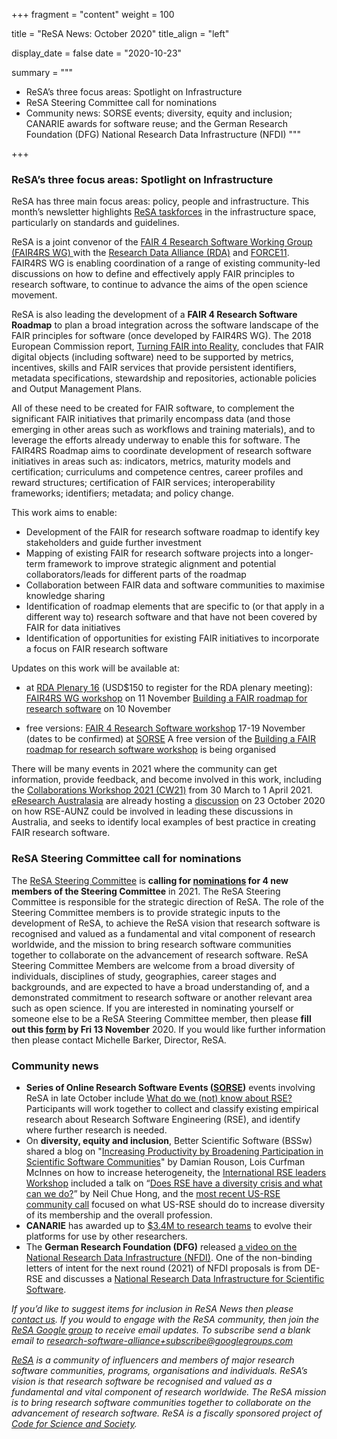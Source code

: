 +++
fragment = "content"
weight = 100

title = "ReSA News: October 2020"
title_align = "left"

display_date = false
date = "2020-10-23"

summary = """

* ReSA’s three focus areas: Spotlight on Infrastructure
* ReSA Steering Committee call for nominations
* Community news: SORSE events; diversity, equity and inclusion; CANARIE awards for software reuse; and the German Research Foundation (DFG) National Research Data Infrastructure (NFDI)
"""

+++

### **ReSA’s three focus areas: Spotlight on Infrastructure**

ReSA has three main focus areas: policy, people and infrastructure. This month’s newsletter highlights [ReSA taskforces](https://www.researchsoft.org/taskforces/) in the infrastructure space, particularly on standards and guidelines.

ReSA is a joint convenor of the [FAIR 4 Research Software Working Group (FAIR4RS WG) ](https://www.rd-alliance.org/groups/fair-4-research-software-fair4rs-wg) with the [Research Data Alliance (RDA)](https://www.rd-alliance.org/) and [FORCE11](https://www.force11.org/). FAIR4RS WG is enabling coordination of a range of existing community-led discussions on how to define and effectively apply FAIR principles to research software, to continue to advance the aims of the open science movement.

ReSA is also leading the development of a **FAIR 4 Research Software Roadmap** to plan a broad integration across the software landscape of the FAIR principles for software (once developed by FAIR4RS WG). The 2018 European Commission report, [Turning FAIR into Reality](https://op.europa.eu/en/publication-detail/-/publication/7769a148-f1f6-11e8-9982-01aa75ed71a1), concludes that FAIR digital objects (including software) need to be supported by metrics, incentives, skills and FAIR services that provide persistent identifiers, metadata specifications, stewardship and repositories, actionable policies and Output Management Plans. 

All of these need to be created for FAIR software, to complement the significant FAIR initiatives that primarily encompass data (and those emerging in other areas such as workflows and training materials), and to leverage the efforts already underway to enable this for software. The FAIR4RS Roadmap aims to coordinate development of research software initiatives in areas such as: indicators, metrics, maturity models and certification; curriculums and competence centres, career profiles and reward structures; certification of FAIR services; interoperability frameworks; identifiers; metadata; and policy change.

This work aims to enable:

* Development of the FAIR for research software roadmap to identify key stakeholders and guide further investment
* Mapping of existing FAIR for research software projects into a longer-term framework to improve strategic alignment and potential collaborators/leads for different parts of the roadmap
* Collaboration between FAIR data and software communities to maximise knowledge sharing
* Identification of roadmap elements that are specific to (or that apply in a different way to) research software and that have not been covered by FAIR for data initiatives
* Identification of opportunities for existing FAIR initiatives to incorporate a focus on FAIR research software

Updates on this work will be available at:

* at [RDA Plenary 16](https://rd-alliance.org/rdas-16th-plenary-meeting-programme) (USD$150 to register for the RDA plenary meeting):
[FAIR4RS WG workshop](https://www.rd-alliance.org/plenaries/rda-16th-plenary-meeting-costa-rica-virtual/progress-fair-4-research-software-wg) on 11 November
[Building a FAIR roadmap for research software](https://www.rd-alliance.org/building-fair-roadmap-research-software) on 10 November

* free versions:
[FAIR 4 Research Software workshop](https://sorse.github.io/programme/workshops/event-016/) 17-19 November (dates to be confirmed) at [SORSE](https://sorse.github.io/programme/)
A free version of the [Building a FAIR roadmap for research software workshop](https://www.rd-alliance.org/building-fair-roadmap-research-software) is being organised

There will be many events in 2021 where the community can get information, provide feedback, and become involved in this work, including the [Collaborations Workshop 2021 (CW21)](https://www.software.ac.uk/cw21) from 30 March to 1 April 2021. [eResearch Australasia](https://conference.eresearch.edu.au/online-program/) are already hosting a [discussion](https://conference.eresearch.edu.au/2020/09/best-practice-for-fair-and-sustainable-research-software/) on 23 October 2020 on how RSE-AUNZ could be involved in leading these discussions in Australia, and seeks to identify local examples of best practice in creating FAIR research software.

### **ReSA Steering Committee call for nominations**

The [ReSA Steering Committee](https://www.researchsoft.org/people/) is **calling for [nominations](https://www.researchsoft.org/news/2020-11/) for 4 new members of the Steering Committee** in 2021.
The ReSA Steering Committee is responsible for the strategic direction of ReSA. The role of the Steering Committee members is to provide strategic inputs to the development of ReSA, to achieve the ReSA vision that research software is recognised and valued as a fundamental and vital component of research worldwide, and the mission to bring research software communities together to collaborate on the advancement of research software.
ReSA Steering Committee Members are welcome from a broad diversity of individuals, disciplines of study, geographies, career stages and backgrounds, and are expected to have a broad understanding of, and a demonstrated commitment to research software or another relevant area such as open science. 
If you are interested in nominating yourself or someone else to be a ReSA Steering Committee member, then please **fill out this [form](https://docs.google.com/forms/d/e/1FAIpQLSfLhl_Vmtdd9Vuzb0Cf3_sry3F1OORpETIpWWwriHpIajJQhQ/viewform?vc=0&c=0&w=1&flr=0) by Fri 13 November** 2020. If you would like further information then please contact Michelle Barker, Director, ReSA. 

### **Community news**

* **Series of Online Research Software Events ([SORSE](https://sorse.github.io))** events involving ReSA in late October include [What do we (not) know about RSE?](https://sorse.github.io/programme/workshops/event-017/) Participants will work together to collect and classify existing empirical research about Research Software Engineering (RSE), and identify where further research is needed. 
* On **diversity, equity and inclusion**, Better Scientific Software (BSSw) shared a blog on "[Increasing Productivity by Broadening Participation in Scientific Software Communities](https://bssw.io/blog_posts/increasing-productivity-by-broadening-participation-in-scientific-software-communities)" by Damian Rouson, Lois Curfman McInnes on how to increase heterogeneity, the [International RSE leaders Workshop](https://researchsoftware.org/2020-workshop/agenda.html) included a talk on “[Does RSE have a diversity crisis and what can we do?](https://figshare.com/articles/presentation/Does_Research_Software_Engineering_have_a_diversity_crisis_and_what_can_we_do_/12955094/4)” by Neil Chue Hong, and the [most recent US-RSE community call](https://us-rse.org/2020-10-13-community-call-dei/) focused on what US-RSE should do to increase diversity of its membership and the overall profession.
* **CANARIE** has awarded up to [$3.4M to research teams](https://www.canarie.ca/to-spur-software-re-use-in-research-canarie-awards-up-to-3-4m-to-research-teams-to-evolve-their-platforms-for-use-by-other-researchers/) to evolve their platforms for use by other researchers.
* The **German Research Foundation (DFG)** released [a video on the National Research Data Infrastructure (NFDI)](https://youtu.be/x3Cvn1vNQ98). One of the non-binding letters of intent for the next round (2021) of NFDI proposals is from DE-RSE and discusses a [National Research Data Infrastructure for Scientific Software](https://www.dfg.de/download/pdf/foerderung/programme/nfdi/absichtserklaerungen_2020/2021_nfdi_4rse.pdf).

*If you’d like to suggest items for inclusion in ReSA News then please [contact us](/contact). If you would to engage with the ReSA community, then join the [ReSA Google group](https://groups.google.com/forum/#!forum/research-software-alliance) to receive email updates. To subscribe send a blank email to [research-software-alliance+subscribe@googlegroups.com](mailto:research-software-alliance+subscribe@googlegroups.com)*

*[ReSA](https://www.researchsoft.org/) is a community of influencers and members of major research software communities, programs, organisations and individuals. ReSA’s vision is that research software be recognised and valued as a fundamental and vital component of research worldwide. The ReSA mission is to bring research software communities together to collaborate on the advancement of research software. ReSA is a fiscally sponsored project of [Code for Science and Society](https://codeforscience.org/).*

